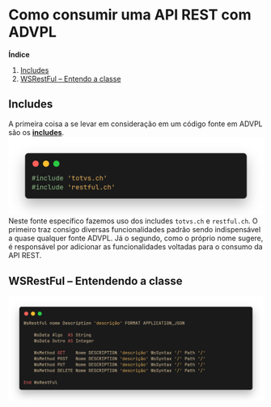 # Como consumir uma API REST com ADVPL

**Índice**
1. [Includes](#includes)
2. [WSRestFul – Entendo a classe]()


## Includes
A primeira coisa a se levar em consideração em um código fonte em ADVPL são os [**includes**](# "arquivos *.ch que importam códigos de outros fontes pro fonte atual."). 
![Includes necessários para consumir a API](/imgs/includes.png)
Neste fonte específico fazemos uso dos includes `totvs.ch` e `restful.ch`. O primeiro traz consigo diversas funcionalidades padrão sendo indispensável a quase qualquer fonte ADVPL. Já o segundo, como o próprio nome sugere, é responsável por adicionar as funcionalidades voltadas para o consumo da API REST.

## WSRestFul – Entendendo a classe
![Includes necessários para consumir a API](/imgs/wsrestful.png)
